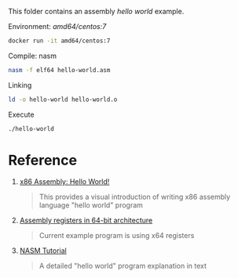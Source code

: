 This folder contains an assembly *hello world* example.

Environment: *amd64/centos:7*

``` bash
docker run -it amd64/centos:7
```

Compile: nasm

``` bash
nasm -f elf64 hello-world.asm
```

Linking

``` bash
ld -o hello-world hello-world.o
```

Execute

``` bash
./hello-world
```


# Reference 

1. [x86 Assembly: Hello World!](https://www.youtube.com/watch?v=HgEGAaYdABA)

    > This provides a visual introduction of writing x86 assembly language "hello world" program

2. [Assembly registers in 64-bit architecture](https://stackoverflow.com/questions/20637569/assembly-registers-in-64-bit-architecture#answer-20637866)

    > Current example program is using x64 registers

3. [NASM Tutorial](https://cs.lmu.edu/~ray/notes/nasmtutorial/)

    > A detailed "hello world" program explanation in text
